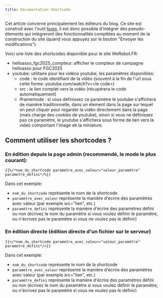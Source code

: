 ```yaml
---
title: Documentation Shortcode
---
```

Cet article concerne principalement les éditeurs du blog.
Ce site est construit avec l'outil [hugo](https://gohugo.io), il est donc possible d'intégrer des pseudo-élements qui intégreront des fonctionnalités complètes au moment de la construction du site (quand vous appuyez sur le bouton "Envoyer les modifications").

Voici une liste des shortcodes disponible pour le site WeRobot.FR:
- helloasso\_fgc2025\_compteur: afficher le compteur de campagne helloasso pour FGC2025
- youtube: utilitaire pour les vidéos youtube, les paramètres disponibles:
    - code : le code identifiant de la vidéo (souvent à la fin de l'url sous cette forme: youtube.com/watch?v=&lt;le code&gt;)
    - src : le lien complet vers la vidéo (récupérera le code automatiquement)
    - iframemode : si vous définissez ce paramètre le youtube s'affichera de manière traditionnelle, dans un élement dans la page sur lequel on peut cliquer pour regarder la vidéo directement dans la page (mais charge des cookies de youtube), sinon si vous ne définissez pas ce paramètre, le youtube s'affichera sous forme de lien vers la vidéo comportant l'image de la miniature. 

## Comment utiliser les shortcodes ? 
### En édition depuis la page admin (recommendé, le mode le plus courant):
```go-text-template
{{%/*nom_du_shortcode parametre_avec_valeur="valeur_paramètre" parametre_defini*/%}}
```
Dans cet exemple:
- `nom_du_shortcode` représente le nom de la shortcode
- `paramètre_avec_valeur` représente la manière d'écrire des paramètres avec valeur (par exemple src="lien", etc.)
- `paramètre_defini` représente la manière d'écrire des paramètres défini ou non (écrivez le nom du paramètre si vous voulez définir le paramètre, ou n'écrivez pas le paramètre si vous ne voulez pas le définir)

### En édition directe (édition directe d'un fichier sur le serveur)
```go-text-template
{{</*nom_du_shortcode parametre_avec_valeur="valeur_paramètre" parametre_defini*/>}}
```
Dans cet exemple:
- `nom_du_shortcode` représente le nom de la shortcode
- `paramètre_avec_valeur` représente la manière d'écrire des paramètres avec valeur (par exemple src="lien", etc.)
- `paramètre_defini` représente la manière d'écrire des paramètres défini ou non (écrivez le nom du paramètre si vous voulez définir le paramètre, ou n'écrivez pas le paramètre si vous ne voulez pas le définir)
